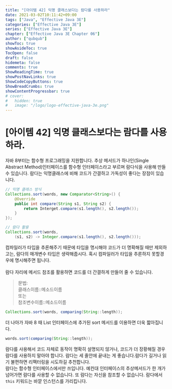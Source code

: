 ```yaml
---
title: "[아이템 42] 익명 클래스보다는 람다를 사용하라"
date: 2021-03-02T10:11:42+09:00
tags: ["Java", "Effective Java 3E"]
categories: ["Effective Java 3E"]
series: ["Effective Java 3E"]
chapter: ["Effective Java 3E Chapter 06"]
author: ["qubqub"]
showToc: true
showAsideToc: true
TocOpen: false
draft: false
hidemeta: false
comments: true
ShowReadingTime: true
showPostNavLinks: true
ShowCodeCopyButtons: true
ShowBreadCrumbs: true
showContentProgressbar: true
# cover:
#   hidden: true
#   image: "/logo/logo-effective-java-3e.png"
---
```

# [아이템 42] 익명 클래스보다는 람다를 사용하라.

자바 8부터는 함수형 프로그래밍을 지원합니다. 추상 메서드가 하나인(Single Abstract Method)인터페이스를 함수형 인터페이스라고 부르며 람다식을 사용해 만들 수 있습니다. 람다는 익명클래스에 비해 코드가 간결하고 가독성이 좋다는 장점이 있습니다.

``` java
// 익명 클래스 방식
Collections.sort(words, new Comparator<String>() {
    @Override
    public int compare(String s1, String s2) {
        return Interget.compare(s1.length(), s2.length());
    }
});
```
``` java
// 람다 활용
Collections.sort(words,
    (s1, s2) -> Integer.compare(s1.length(), s2.length()));
```
컴파일러가 타입을 추론해주기 때문에 타입을 명시해야 코드가 더 명확해질 때만 제외하고는, 람다의 매개변수 타입은 생략해줍시다. 혹시 컴파일러가 타입을 추론하지 못할경우에 명시해주면 됩니다.</br></br>
람다 자리에 메서드 참조를 활용하면 코드를 더 간결하게 만들어 줄 수 있습니다.
> 문법:</br>
> 클래스이름::메소드이름</br>
> 또는</br>
> 참조변수이름::메소드이름

``` java
Collections.sort(words, comparing(String::length));
```

더 나아가 자바 8 때 List 인터페이스에 추가된 sort 메서드를 이용하면 더욱 짧아집니다.

``` java
words.sort(comparing(String::length));
```

람다를 사용해서 코드 자체로 동작이 명확히 설명되지 않거나, 코드가 더 장황해질 경우 람다를 사용하지 말아야 합니다. 람다는 세 줄안에 끝내는 게 좋습니다.람다가 길거나 읽기 불편하면 리팩터링을 시도하길 추천합니다.
</br>
람다는 함수형 인터페이스에서만 쓰입니다. 예컨대 인터페이스의 추상메서드가 한 개가 넘어가면 람다를 사용할 수 없습니다. 또 람다는 자신을 참조할 수 없습니다. 람다에서 `this` 키워드는 바깥 인스턴스를 가리킵니다.
